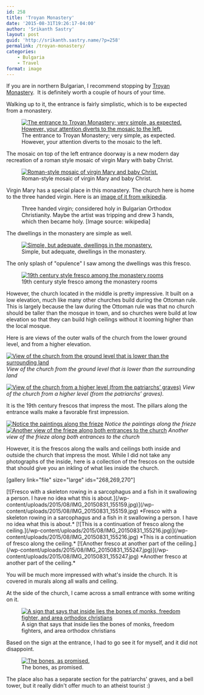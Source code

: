 ```yaml
---
id: 258
title: 'Troyan Monastery'
date: '2015-08-31T19:26:17-04:00'
author: 'Srikanth Sastry'
layout: post
guid: 'http://srikanth.sastry.name/?p=258'
permalink: /troyan-monastery/
categories:
    - Bulgaria
    - Travel
format: image
---
```


<!-- wp:paragraph -->
<p>If you are in northern Bulgarian, I recommend stopping by <a href="https://en.wikipedia.org/wiki/Troyan_Monastery">Troyan Monastery</a>.&nbsp;&nbsp;It is definitely worth a couple of hours of your time.</p>
<!-- /wp:paragraph -->

<!-- wp:paragraph -->
<p>Walking up to it, the entrance is fairly simplistic, which is to be expected from a monastery.</p>
<!-- /wp:paragraph -->

<!-- wp:image {"id":259,"align":"center"} -->
<div class="wp-block-image"><figure class="aligncenter"><a href="/troyan-monastery/img_20150831_154933/"><img src="/wp-content/uploads/2015/08/IMG_20150831_154933-1024x760.jpg" alt="The entrance to Troyan Monastery; very simple, as expected. However, your attention diverts to the mosaic to the left." class="wp-image-259"/></a><figcaption>The entrance to Troyan Monastery; very simple, as expected. However, your attention diverts to the mosaic to the left.</figcaption></figure></div>
<!-- /wp:image -->

<!-- wp:paragraph -->
<p>The mosaic on top of the left entrance doorway is a new modern day recreation of a roman style mosaic of virgin Mary with baby Christ.</p>
<!-- /wp:paragraph -->

<!-- wp:more -->
<!--more-->
<!-- /wp:more -->

<!-- wp:image {"id":261,"align":"center"} -->
<div class="wp-block-image"><figure class="aligncenter"><a href="/wp-content/uploads/2015/08/IMG_20150831_155017.jpg"><img src="/wp-content/uploads/2015/08/IMG_20150831_155017-760x1024.jpg" alt="Roman-style mosaic of virgin Mary and baby Christ." class="wp-image-261"/></a><figcaption>Roman-style mosaic of virgin Mary and baby Christ.</figcaption></figure></div>
<!-- /wp:image -->

<!-- wp:paragraph -->
<p>Virgin Mary has a special place in this monastery. The church here is home to the three handed virgin. Here is an <a href="https://en.wikipedia.org/wiki/Troyan_Monastery#/media/File:Three_Handed_Virgin_of_Troyan_Monastery.JPG">image of it from wikipedia</a>.</p>
<!-- /wp:paragraph -->

<!-- wp:image {"align":"center"} -->
<div class="wp-block-image"><figure class="aligncenter"><a href="https://upload.wikimedia.org/wikipedia/commons/d/d8/Three_Handed_Virgin_of_Troyan_Monastery.JPG"><img src="https://upload.wikimedia.org/wikipedia/commons/d/d8/Three_Handed_Virgin_of_Troyan_Monastery.JPG" alt=""/></a><figcaption>Three handed virgin; considered holy in Bulgarian Orthodox Christianity. Maybe the artist was tripping and drew 3 hands, which then became holy. [Image source: wikipedia]</figcaption></figure></div>
<!-- /wp:image -->

<!-- wp:paragraph -->
<p>The dwellings in the monastery are simple as well.</p>
<!-- /wp:paragraph -->

<!-- wp:image {"id":264,"align":"center"} -->
<div class="wp-block-image"><figure class="aligncenter"><a href="/wp-content/uploads/2015/08/IMG_20150831_160245.jpg"><img src="/wp-content/uploads/2015/08/IMG_20150831_160245-1024x760.jpg" alt="Simple, but adequate, dwellings in the monastery." class="wp-image-264"/></a><figcaption>Simple, but adequate, dwellings in the monastery.</figcaption></figure></div>
<!-- /wp:image -->

<!-- wp:paragraph -->
<p>The only splash of "opulence" I saw among the dwellings was this&nbsp;fresco.</p>
<!-- /wp:paragraph -->

<!-- wp:image {"id":265,"align":"center"} -->
<div class="wp-block-image"><figure class="aligncenter"><a href="/wp-content/uploads/2015/08/IMG_20150831_160420.jpg"><img src="/wp-content/uploads/2015/08/IMG_20150831_160420-1024x760.jpg" alt="19th century style fresco among the monastery rooms" class="wp-image-265"/></a><figcaption>19th century style fresco among the monastery rooms</figcaption></figure></div>
<!-- /wp:image -->

<!-- wp:paragraph -->
<p>However, the church located in the middle is pretty impressive. It built on a low elevation, much like many other churches build during the Ottoman rule. This is largely because the law during the Ottoman rule was that no church should be taller than the mosque in town, and so churches were build at low elevation so that they can build high ceilings without it looming higher than the local mosque.</p>
<!-- /wp:paragraph -->

<!-- wp:paragraph -->
<p>Here is are views of the outer walls of the church from the lower ground level, and from a higher elevation.</p>
<!-- /wp:paragraph -->

[![View of the church from the ground level that is lower than the surrounding land](/wp-content/uploads/2015/08/IMG_20150831_155051.jpg)](/wp-content/uploads/2015/08/IMG_20150831_155051.jpg)
*View of the church from the ground level that is lower than the surrounding land*

[![View of the church from a higher level (from the patriarchs’ graves)](/wp-content/uploads/2015/08/IMG_20150831_160950.jpg)](/wp-content/uploads/2015/08/IMG_20150831_160950.jpg)
*View of the church from a higher level (from the patriarchs’ graves).*

<!-- wp:paragraph -->
<p>It is the 19th century frescos that impress the most. The pillars along the entrance walls make a favorable first impression.</p>
<!-- /wp:paragraph -->

[![Notice the paintings along the frieze](/wp-content/uploads/2015/08/IMG_20150831_155120.jpg)](/wp-content/uploads/2015/08/IMG_20150831_155120.jpg)
*Notice the paintings along the frieze*
[![Another view of the frieze along both entrances to the church](/wp-content/uploads/2015/08/IMG_20150831_160219.jpg)](/wp-content/uploads/2015/08/IMG_20150831_160219.jpg)
*Another view of the frieze along both entrances to the church*

<!-- wp:paragraph -->
<p>However, it is the frescos along the walls and ceilings both inside and outside the church that impress the most. While I did not take any photographs of the inside, here is a collection of the frescos on the outside that should give you an inkling of what lies inside the church.</p>
<!-- /wp:paragraph -->

<!-- wp:paragraph -->
<p>[gallery link="file" size="large" ids="268,269,270"]</p>
<!-- /wp:paragraph -->
[![Fresco with a skeleton rowing in a sarcophagus and a fish in it swallowing a person. I have no idea what this is about.](/wp-content/uploads/2015/08/IMG_20150831_155159.jpg)](/wp-content/uploads/2015/08/IMG_20150831_155159.jpg)
*Fresco with a skeleton rowing in a sarcophagus and a fish in it swallowing a person. I have no idea what this is about.*
[![This is a continuation of fresco along the ceiling.](/wp-content/uploads/2015/08/IMG_20150831_155216.jpg)](/wp-content/uploads/2015/08/IMG_20150831_155216.jpg)
*This is a continuation of fresco along the ceiling.*
[![Another fresco at another part of the ceiling.](/wp-content/uploads/2015/08/IMG_20150831_155247.jpg)](/wp-content/uploads/2015/08/IMG_20150831_155247.jpg)
*Another fresco at another part of the ceiling.*

<!-- wp:paragraph -->
<p>You will be much more impressed with what's inside the church. It is covered in murals along all walls and&nbsp;ceiling.</p>
<!-- /wp:paragraph -->

<!-- wp:paragraph -->
<p>At the side of the church, I came across a small entrance with some writing on it.</p>
<!-- /wp:paragraph -->

<!-- wp:image {"id":271,"align":"center"} -->
<div class="wp-block-image"><figure class="aligncenter"><a href="/wp-content/uploads/2015/08/IMG_20150831_160632.jpg"><img src="/wp-content/uploads/2015/08/IMG_20150831_160632-1024x760.jpg" alt="A sign that says that inside lies the bones of monks, freedom fighter, and area orthodox christians" class="wp-image-271"/></a><figcaption>A sign that says that inside lies the bones of monks, freedom fighters, and area orthodox christians</figcaption></figure></div>
<!-- /wp:image -->

<!-- wp:paragraph -->
<p>Based on the sign at the entrance, I had to go see it for myself, and it did not disappoint.</p>
<!-- /wp:paragraph -->

<!-- wp:image {"id":272,"align":"center"} -->
<div class="wp-block-image"><figure class="aligncenter"><a href="/wp-content/uploads/2015/08/IMG_20150831_160549.jpg"><img src="/wp-content/uploads/2015/08/IMG_20150831_160549-760x1024.jpg" alt="The bones, as promised." class="wp-image-272"/></a><figcaption>The bones, as promised.</figcaption></figure></div>
<!-- /wp:image -->

<!-- wp:paragraph -->
<p>The place also has a separate section for the patriarchs' graves, and a bell tower, but it really didn't offer much to an atheist tourist :)</p>
<!-- /wp:paragraph -->

<!-- wp:gallery {"ids":[274,275],"columns":2,"linkTo":"attachment"} -->
<figure><img src="/wp-content/uploads/2015/08/IMG_20150831_161018.jpg" alt="" data-id="274" class="wp-image-274"/></figure>
<figure><img src="/wp-content/uploads/2015/08/IMG_20150831_161112.jpg" alt="" data-id="275" class="wp-image-275"/></figure>
<!-- /wp:gallery -->
